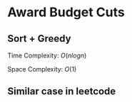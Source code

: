 # Award Budget Cuts

## Sort + Greedy

Time Complexity: $O(nlogn)$

Space Complexity: $O(1)$

## Similar case in leetcode